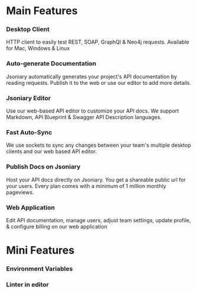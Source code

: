 # Main Features

### Desktop Client

HTTP client to easily test REST, SOAP, GraphQl & Neo4j requests. Available for Mac, Windows & Linux

### Auto-generate Documentation

Jsoniary automatically generates your project's API documentation by reading requests. Publish it to the web or use our editor to add more details.

### Jsoniary Editor

Use our web-based API editor to customize your API docs. We support Markdown, API Blueprint & Swagger API Description languages.

### Fast Auto-Sync 

We use sockets to sync any changes between your team's multiple desktop clients and our web based API editor.

### Publish Docs on Jsoniary

Host your API docs directly on Jsoniary. You get a shareable public url for your users. Every plan comes with a minimum of 1 million monthly pageviews. 

### Web Application

Edit API documentation, manage users, adjust team settings, update profile, & configure billing on our web application

# Mini Features

### Environment Variables

### Linter in editor
